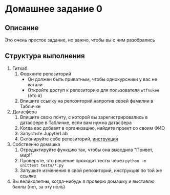 # Домашнее задание 0

## Описание

Это очень простое задание, но важно, чтобы вы с ним разобрались

## Структура выполнения

1. Гитхаб
   1. Форкните репозиторий
      - Он должен быть приватным, чтобы однокурсники у вас не катали
      - Откройте доступ к репозиторию для пользователя `wtfnukee` (это я)
   2. Впишите ссылку на репозиторий напротив своей фамилии в Табличке
2. Датасфера
    1. Впишите свою почту, с которой вы зарегистрировались в датасфере в Табличке, если вам нужна датасфера
    2. Когда вас добавят в организацию, найдите проект со своим ФИО
    3. Запустите JupyterLab
    4. Склонируйте себе репозиторий, [инструкция](https://yandex.cloud/ru/docs/datasphere/operations/projects/work-with-git)
3. Собственно домашка
   1. Отредактируйте функцию так, чтобы она выводила "Привет, мир!"
   2. Проверьте, что решение проходит тесты через `python -m unittest tests/*.py`
   3. Запушьте изменения в свой репозиторий, инструкция по той же ссылке
4. Вы великолепны, когда-нибудь я проверю домашку и выставлю баллы (нет, за эту ноль)
